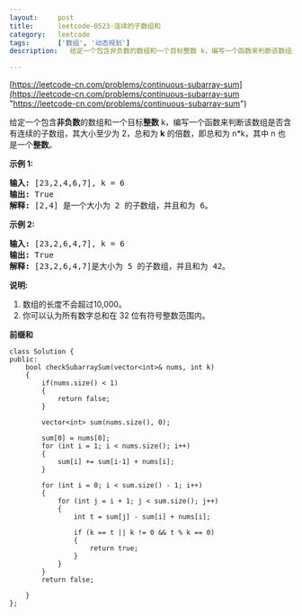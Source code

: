 ```yaml
---
layout:     post
title:      leetcode-0523-连续的子数组和
category:   leetcode
tags:       ['数组', '动态规划']
description:   给定一个包含非负数的数组和一个目标整数 k，编写一个函数来判断该数组是否含有连续的子数组，其大小至少为 2，总和为 k 的倍数，即总和为 n*k，其中 n 也是一个整数。

---
```


[https://leetcode-cn.com/problems/continuous-subarray-sum](https://leetcode-cn.com/problems/continuous-subarray-sum "https://leetcode-cn.com/problems/continuous-subarray-sum")

<div class="content__1Y2H"><div class="notranslate"><p>给定一个包含<strong>非负数</strong>的数组和一个目标<strong>整数</strong>&nbsp;k，编写一个函数来判断该数组是否含有连续的子数组，其大小至少为 2，总和为 <strong>k</strong> 的倍数，即总和为 n*k，其中 n 也是一个<strong>整数</strong>。</p>

<p><strong>示例 1:</strong></p>

<pre><strong>输入:</strong> [23,2,4,6,7], k = 6
<strong>输出:</strong> True
<strong>解释:</strong> [2,4] 是一个大小为 2 的子数组，并且和为 6。
</pre>

<p><strong>示例 2:</strong></p>

<pre><strong>输入:</strong> [23,2,6,4,7], k = 6
<strong>输出:</strong> True
<strong>解释:</strong> [23,2,6,4,7]是大小为 5 的子数组，并且和为 42。
</pre>

<p><strong>说明:</strong></p>

<ol>
	<li>数组的长度不会超过10,000。</li>
	<li>你可以认为所有数字总和在 32 位有符号整数范围内。</li>
</ol>
</div></div>

<strong>前缀和</strong>
	
	class Solution {
	public:
	    bool checkSubarraySum(vector<int>& nums, int k)
	    {
	        if(nums.size() < 1)
	        {
	            return false;
	        }
	
	        vector<int> sum(nums.size(), 0);
	
	        sum[0] = nums[0];
	        for (int i = 1; i < nums.size(); i++)
	        {
	            sum[i] += sum[i-1] + nums[i];
	        }
	
	        for (int i = 0; i < sum.size() - 1; i++)
	        {
	            for (int j = i + 1; j < sum.size(); j++)
	            {
	                int t = sum[j] - sum[i] + nums[i];
	
	                if (k == t || k != 0 && t % k == 0)
	                {
	                    return true;
	                }
	            }
	        }
	        return false;
	
	    }
	};
